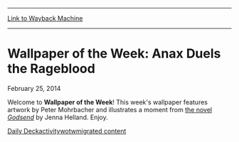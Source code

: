 
---
[Link to Wayback Machine](https://web.archive.org/web/20141119044149/http://magic.wizards.com/en/articles/archive/daily-deck/wallpaper-week-anax-duels-rageblood-2014-02-25)

[_metadata_:description]:- "Welcome to Wallpaper of the Week! This week's wallpaper features artwork by Peter Mohrbacher and illustrates a moment from the novel Godsend by Jenna Helland. Enjoy."
[_metadata_:generator]:- "Drupal 7 (http://drupal.org)"
[_metadata_:node]:- "209426"
[_metadata_:publish_date]:- "2014-02-25"
[_metadata_:source]:- "div-main"
[_metadata_:title]:- "Wallpaper of the Week: Anax Duels the Rageblood"
[_metadata_:wayback_capture_timestamp]:- "2014-11-19 04:41:49"
[_metadata_:wayback_raw_url]:- "https://web.archive.org/web/20141119044149id_/http://magic.wizards.com/en/articles/archive/daily-deck/wallpaper-week-anax-duels-rageblood-2014-02-25"
[_metadata_:wayback_url]:- "http://magic.wizards.com/en/articles/archive/daily-deck/wallpaper-week-anax-duels-rageblood-2014-02-25"
---





Wallpaper of the Week: Anax Duels the Rageblood
===============================================


February 25, 2014
 











Welcome to **Wallpaper of the Week**! This week's wallpaper features artwork by Peter Mohrbacher and illustrates a moment from [the novel *Godsend*](https://archive.wizards.com/Magic/Magazine/Article.aspx?x=mtg/daily/arcana/1411) by Jenna Helland. Enjoy. 

  
[Daily Deck](/en/section/daily-deck)[activity](/en/tags/activity)[wotw](/en/tags/wotw)[migrated content](/en/tags/migrated-content)





 
 





  







